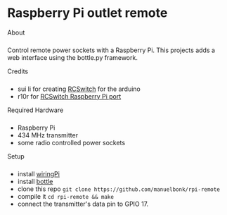 Raspberry Pi outlet remote
===

About
###

Control remote power sockets with a Raspberry Pi. This projects adds a web interface using the bottle.py framework.

Credits
###

+ sui li for creating [RCSwitch](https://code.google.com/p/rc-switch/) for the arduino
+ r10r for [RCSwitch Raspberry Pi port](https://github.com/r10r/rcswitch-pi)

Required Hardware
###

+ Raspberry Pi
+ 434 MHz transmitter
+ some radio controlled power sockets

Setup
###

+ install [wiringPi](https://projects.drogon.net/raspberry-pi/wiringpi/download-and-install/)
+ install [bottle](http://bottlepy.org/docs/dev/index.html)
+ clone this repo `git clone https://github.com/manuelbonk/rpi-remote`
+ compile it `cd rpi-remote && make`
+ connect the transmitter's data pin to GPIO 17.
